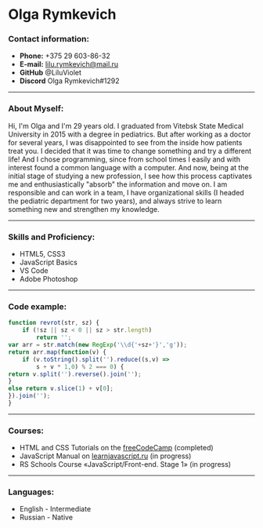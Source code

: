# Olga Rymkevich

### Contact information:

- **Phone:** +375 29 603-86-32     
- **E-mail:** lilu.rymkevich@mail.ru
- **GitHub** @LiluViolet
- **Discord** Olga Rymkevich#1292

---

### About Myself:

Hi, I'm Olga and I'm 29 years old. I graduated from Vitebsk State Medical University in 2015 with a degree in pediatrics. But after working as a doctor for several years, I was disappointed to see from the inside how patients treat you. I decided that it was time to change something and try a different life! And I chose programming, since from school times I easily and with interest found a common language with a computer. And now, being at the initial stage of studying a new profession, I see how this process captivates me and enthusiastically "absorb" the information and move on. I am responsible and can work in a team, I have organizational skills (I headed the pediatric department for two years), and always strive to learn something new and strengthen my knowledge.

---
### Skills and Proficiency:

- HTML5, CSS3
- JavaScript Basics
- VS Code
- Adobe Photoshop

---

### Code example:
```javascript
function revrot(str, sz) {
	if (!sz || sz < 0 || sz > str.length)
		return '';
var arr = str.match(new RegExp('\\d{'+sz+'}','g'));
return arr.map(function(v) {
	if (v.toString().split('').reduce((s,v) =>
		s + v * 1,0) % 2 === 0) {
return v.split('').reverse().join('');
}
else return v.slice(1) + v[0];
}).join('');
}
```
---
### Courses:

- HTML and CSS Tutorials on the [freeCodeCamp](https://www.freecodecamp.org/learn/) (completed)<br>
- JavaScript Manual on [learnjavascript.ru](https://learn.javascript.ru/) (in progress)<br>
- RS Schools Course «JavaScript/Front-end. Stage 1» (in progress)

---

### Languages:

- English \- Intermediate
- Russian \- Native